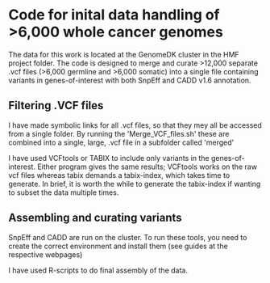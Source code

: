 # Code for inital data handling of >6,000 whole cancer genomes

The data for this work is located at the GenomeDK cluster in the HMF project folder. The code is designed to merge and curate >12,000 separate .vcf files (>6,000 germline and >6,000 somatic) into a single file containing variants in genes-of-interest with both SnpEff and CADD v1.6 annotation.

## Filtering .VCF files
I have made symbolic links for all .vcf files, so that they mey all be accessed from a single folder. By running the 'Merge_VCF_files.sh' these are combined into a single, large, .vcf file in a subfolder called 'merged'

I have used VCFtools or TABIX to include only variants in the genes-of-interest. Either program gives the same results; VCFtools works on the raw vcf files whereas tabix demands a tabix-index, which takes time to generate. In brief, it is worth the while to generate the tabix-index if wanting to subset the data multiple times. 

## Assembling and curating variants
SnpEff and CADD are run on the cluster. To run these tools, you need to create the correct environment and install them (see guides at the respective webpages)

I have used R-scripts to do final assembly of the data.
